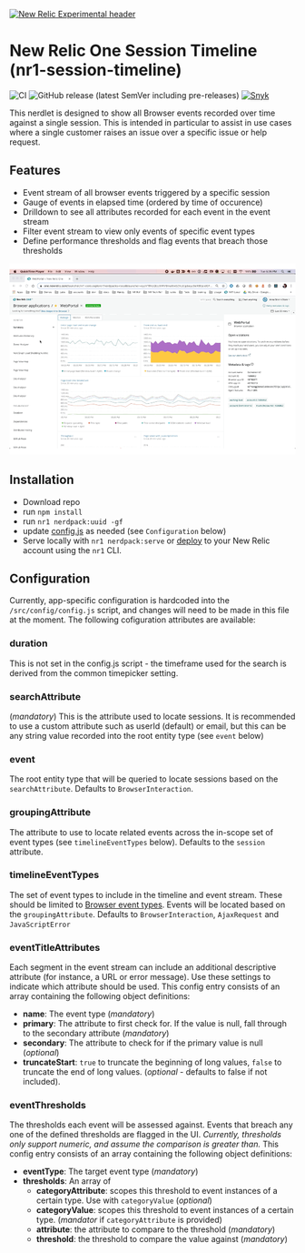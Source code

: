 [![New Relic Experimental header](https://github.com/newrelic/open-source-office/raw/master/examples/categories/images/Experimental.png)](https://github.com/newrelic/open-source-office/blob/master/examples/categories/index.md#new-relic-experimental)

# New Relic One Session Timeline (nr1-session-timeline)

![CI](https://github.com/newrelic-experimental/nr1-session-timeline/workflows/CI/badge.svg) ![GitHub release (latest SemVer including pre-releases)](https://img.shields.io/github/v/release/newrelic-experimental/nr1-session-timeline?include_prereleases&sort=semver) [![Snyk](https://snyk.io/test/github/newrelic-experimental/nr1-session-timeline/badge.svg)](https://snyk.io/test/github/newrelic-experimental/nr1-session-timeline)

This nerdlet is designed to show all Browser events recorded over time against a single session. This is intended in particular to assist in use cases where a single customer raises an issue over a specific issue or help request.

## Features

* Event stream of all browser events triggered by a specific session
* Gauge of events in elapsed time (ordered by time of occurence)
* Drilldown to see all attributes recorded for each event in the event stream
* Filter event stream to view only events of specific event types
* Define performance thresholds and flag events that breach those thresholds

![Session Timeline Screenshot](screenshots/demo.gif)

## Installation

 - Download repo
 - run `npm install` 
 - run `nr1 nerdpack:uuid -gf`
 - update [config.js](/src/config/config.js) as needed (see `Configuration` below)
 - Serve locally with `nr1 nerdpack:serve` or [deploy](https://developer.newrelic.com/build-tools/new-relic-one-applications/publish-deploy) to your New Relic account using the `nr1` CLI.

## Configuration
Currently, app-specific configuration is hardcoded into the `/src/config/config.js` script, and changes will need to be made in this file at the moment. The following cofiguration attributes are available:

### duration
This is not set in the config.js script - the timeframe used for the search is derived from the common timepicker setting.

### searchAttribute
(*mandatory*) This is the attribute used to locate sessions. It is recommended to use a custom attribute such as userId (default) or email, but this can be any string value recorded into the root entity type (see `event` below)

### event
The root entity type that will be queried to locate sessions based on the `searchAttribute`. Defaults to `BrowserInteraction`.

### groupingAttribute
The attribute to use to locate related events across the in-scope set of event types (see `timelineEventTypes` below). Defaults to the `session` attribute. 

### timelineEventTypes
The set of event types to include in the timeline and event stream. These should be limited to [Browser event types](https://docs.newrelic.com/docs/insights/insights-data-sources/default-data/browser-default-events-insights#). Events will be located based on the `groupingAttribute`. Defaults to `BrowserInteraction`, `AjaxRequest` and `JavaScriptError`

### eventTitleAttributes
Each segment in the event stream can include an additional descriptive attribute (for instance, a URL or error message). Use these settings to indicate which attribute should be used. This config entry consists of an array containing the following object definitions:
* __name__: The event type (*mandatory*)
* __primary__: The attribute to first check for. If the value is null, fall through to the secondary attribute (*mandatory*)
* __secondary__: The attribute to check for if the primary value is null (*optional*)
* __truncateStart__: `true` to truncate the beginning of long values, `false` to truncate the end of long values. (*optional* - defaults to false if not included).

### eventThresholds
The thresholds each event will be assessed against. Events that breach any one of the defined thresholds are flagged in the UI. *Currently, thresholds only support numeric, and assume the comparison is greater than.* This config entry consists of an array containing the following object definitions:
* __eventType__: The target event type (*mandatory*)
* __thresholds__: An array of
  * __categoryAttribute__: scopes this threshold to event instances of a certain type. Use with `categoryValue` (*optional*)
  * __categoryValue__: scopes this threshold to event instances of a certain type. (*mandator* if `categoryAttribute` is provided)
  * __attribute__: the attribute to compare to the threshold (*mandatory*)
  * __threshold__: the threshold to compare the value against (*mandatory*)

